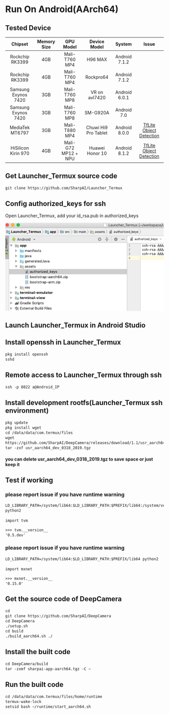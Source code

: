 # Run On Android(AArch64)
## Tested Device
|Chipset|Memory Size|GPU Model|Device Model|System|Issue|
|:-----:|:---------:|:-------:|:----------:|:----:|:---:|
|Rockchip RK3399|4GB|Mali-T760 MP4|H96 MAX|Android 7.1.2||
|Rockchip RK3399|4GB|Mali-T760 MP4|Rockpro64|Android 7.1.2||
|Samsung Exynos 7420|3GB|Mali-T760 MP8|VR on avl7420|Android 6.0.1||
|Samsung Exynos 7420|3GB|Mali-T760 MP8|SM-G920A|Android 7.0||
|MediaTek MT6797|3GB|Mali-T880 MP4|Chuwi Hi9 Pro Tablet|Android 8.0.0|[TfLite Object Detection](https://github.com/SharpAI/DeepCamera/issues/19)|
|HiSilicon Kirin 970|4GB|Mali-G72 MP12 + NPU|Huawei Honor 10|Android 8.1.2|[TfLite Object Detection](https://github.com/SharpAI/DeepCamera/issues/19)|

## Get Launcher_Termux source code
```
git clone https://github.com/SharpAI/Launcher_Termux
```

## Config authorized_keys for ssh
Open Launcher_Termux, add your id_rsa.pub in authorized_keys

![add authorized keys](../screenshots/add_authorized_keys.png)

## Launch Launcher_Termux in Android Studio

## Install openssh in Launcher_Termux

```
pkg install openssh
sshd
```

## Remote access to Launcher_Termux through ssh

```
ssh -p 8022 a@Android_IP
```

## Install development rootfs(Launcher_Termux ssh environment)

```
pkg update
pkg install wget
cd /data/data/com.termux/files
wget https://github.com/SharpAI/DeepCamera/releases/download/1.1/usr_aarch64_dev_0318_2019.tgz
tar -zxf usr_aarch64_dev_0318_2019.tgz
```
#### you can delete usr_aarch64_dev_0318_2019.tgz to save space or just keep it

## Test if working

### please report issue if you have runtime warning
```
LD_LIBRARY_PATH=/system/lib64:$LD_LIBRARY_PATH:$PREFIX/lib64:/system/vendor/lib64/egl:/system/vendor/lib64 python2

import tvm
```
```
>>> tvm.__version__
'0.5.dev'
```
### please report issue if you have runtime warning
```
LD_LIBRARY_PATH=/system/lib64:$LD_LIBRARY_PATH:$PREFIX/lib64 python2

import mxnet
```
```
>>> mxnet.__version__
'0.15.0'
```
## Get the source code of DeepCamera
```
cd
git clone https://github.com/SharpAI/DeepCamera
cd DeepCamera
./setup.sh
cd build
./build_aarch64.sh ./
```

## Install the built code

```
cd DeepCamera/build
tar -zxmf sharpai-app-aarch64.tgz -C ~
```

## Run the built code

```
cd /data/data/com.termux/files/home/runtime
termux-wake-lock
setsid bash ~/runtime/start_aarch64.sh
```
